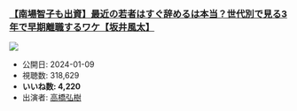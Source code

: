 ### [【南場智子も出資】最近の若者はすぐ辞めるは本当？世代別で見る3年で早期離職するワケ【坂井風太】](https://www.youtube.com/watch?v=J_O4KqDAgX4)
[![](https://img.youtube.com/vi/J_O4KqDAgX4/sddefault.jpg)](https://www.youtube.com/watch?v=J_O4KqDAgX4)
-   公開日: 2024-01-09
-   視聴数: 318,629
-   **いいね数: 4,220**
-   出演者: [高橋弘樹](/rehacq_fan/people/高橋弘樹 "wikilink")
